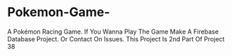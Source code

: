 # Pokemon-Game-
A Pokémon Racing Game. If You Wanna Play The Game Make A Firebase  Database  Project. Or Contact On Issues. This Project Is 2nd Part Of Project 38
